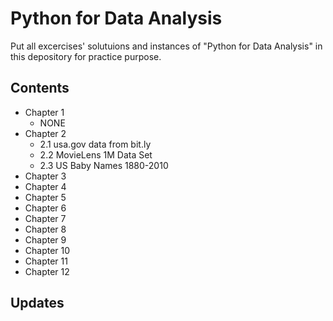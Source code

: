 # Python for Data Analysis
Put all excercises' solutuions and instances of "Python for Data Analysis" in this depository for practice purpose.

## Contents

* Chapter 1
    * NONE
* Chapter 2
    * 2.1 usa.gov data from bit.ly
    * 2.2 MovieLens 1M Data Set
    * 2.3 US Baby Names 1880-2010
* Chapter 3
* Chapter 4
* Chapter 5
* Chapter 6
* Chapter 7
* Chapter 8
* Chapter 9
* Chapter 10
* Chapter 11
* Chapter 12

## Updates

